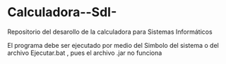 # Calculadora--SdI-
Repositorio del desarollo de la calculadora para Sistemas Informáticos

El programa debe ser ejecutado por medio del Simbolo del sistema o del archivo Ejecutar.bat , pues el archivo .jar no funciona